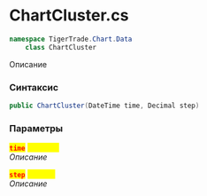 
# ChartCluster.cs
```csharp
namespace TigerTrade.Chart.Data  
    class ChartCluster
```

Описание

### Синтаксис
```csharp
public ChartCluster(DateTime time, Decimal step)
```

### Параметры  
<mark style="color:red;">**`time`**</mark> <mark style="color:yellow;">`DateTime`</mark>  
 *Описание*  
  
<mark style="color:red;">**`step`**</mark> <mark style="color:yellow;">`Decimal`</mark>  
 *Описание*  
  

                    
                    